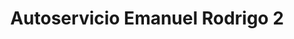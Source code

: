 ---
title: "Autoservicio Emanuel Rodrigo 2"
url: /ciudad-autonoma-de-buenos-aires/autoservicio-emanuel-rodrigo-2/
shop: Gemüse & Obst
---